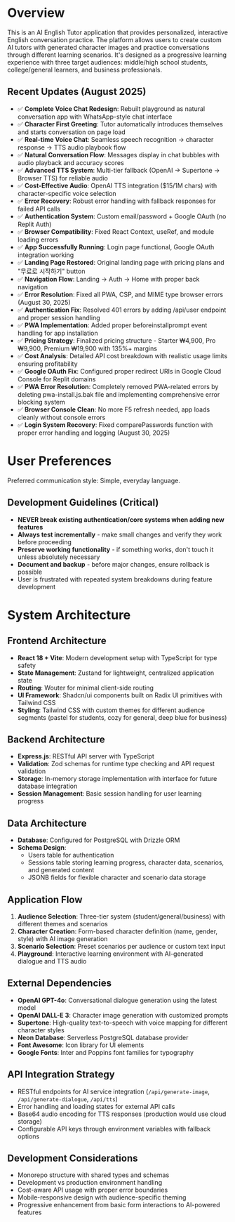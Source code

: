 # Overview

This is an AI English Tutor application that provides personalized, interactive English conversation practice. The platform allows users to create custom AI tutors with generated character images and practice conversations through different learning scenarios. It's designed as a progressive learning experience with three target audiences: middle/high school students, college/general learners, and business professionals.

## Recent Updates (August 2025)
- ✅ **Complete Voice Chat Redesign**: Rebuilt playground as natural conversation app with WhatsApp-style chat interface
- ✅ **Character First Greeting**: Tutor automatically introduces themselves and starts conversation on page load
- ✅ **Real-time Voice Chat**: Seamless speech recognition → character response → TTS audio playbook flow
- ✅ **Natural Conversation Flow**: Messages display in chat bubbles with audio playback and accuracy scores
- ✅ **Advanced TTS System**: Multi-tier fallback (OpenAI → Supertone → Browser TTS) for reliable audio
- ✅ **Cost-Effective Audio**: OpenAI TTS integration ($15/1M chars) with character-specific voice selection
- ✅ **Error Recovery**: Robust error handling with fallback responses for failed API calls
- ✅ **Authentication System**: Custom email/password + Google OAuth (no Replit Auth)
- ✅ **Browser Compatibility**: Fixed React Context, useRef, and module loading errors
- ✅ **App Successfully Running**: Login page functional, Google OAuth integration working
- ✅ **Landing Page Restored**: Original landing page with pricing plans and "무료로 시작하기" button
- ✅ **Navigation Flow**: Landing → Auth → Home with proper back navigation
- ✅ **Error Resolution**: Fixed all PWA, CSP, and MIME type browser errors (August 30, 2025)
- ✅ **Authentication Fix**: Resolved 401 errors by adding /api/user endpoint and proper session handling
- ✅ **PWA Implementation**: Added proper beforeinstallprompt event handling for app installation
- ✅ **Pricing Strategy**: Finalized pricing structure - Starter ₩4,900, Pro ₩9,900, Premium ₩19,900 with 135%+ margins
- ✅ **Cost Analysis**: Detailed API cost breakdown with realistic usage limits ensuring profitability
- ✅ **Google OAuth Fix**: Configured proper redirect URIs in Google Cloud Console for Replit domains
- ✅ **PWA Error Resolution**: Completely removed PWA-related errors by deleting pwa-install.js.bak file and implementing comprehensive error blocking system
- ✅ **Browser Console Clean**: No more F5 refresh needed, app loads cleanly without console errors
- ✅ **Login System Recovery**: Fixed comparePasswords function with proper error handling and logging (August 30, 2025)

# User Preferences

Preferred communication style: Simple, everyday language.

## Development Guidelines (Critical)
- **NEVER break existing authentication/core systems when adding new features**
- **Always test incrementally** - make small changes and verify they work before proceeding
- **Preserve working functionality** - if something works, don't touch it unless absolutely necessary
- **Document and backup** - before major changes, ensure rollback is possible
- User is frustrated with repeated system breakdowns during feature development

# System Architecture

## Frontend Architecture
- **React 18 + Vite**: Modern development setup with TypeScript for type safety
- **State Management**: Zustand for lightweight, centralized application state
- **Routing**: Wouter for minimal client-side routing
- **UI Framework**: Shadcn/ui components built on Radix UI primitives with Tailwind CSS
- **Styling**: Tailwind CSS with custom themes for different audience segments (pastel for students, cozy for general, deep blue for business)

## Backend Architecture
- **Express.js**: RESTful API server with TypeScript
- **Validation**: Zod schemas for runtime type checking and API request validation
- **Storage**: In-memory storage implementation with interface for future database integration
- **Session Management**: Basic session handling for user learning progress

## Data Architecture
- **Database**: Configured for PostgreSQL with Drizzle ORM
- **Schema Design**: 
  - Users table for authentication
  - Sessions table storing learning progress, character data, scenarios, and generated content
  - JSONB fields for flexible character and scenario data storage

## Application Flow
1. **Audience Selection**: Three-tier system (student/general/business) with different themes and scenarios
2. **Character Creation**: Form-based character definition (name, gender, style) with AI image generation
3. **Scenario Selection**: Preset scenarios per audience or custom text input
4. **Playground**: Interactive learning environment with AI-generated dialogue and TTS audio

## External Dependencies

- **OpenAI GPT-4o**: Conversational dialogue generation using the latest model
- **OpenAI DALL-E 3**: Character image generation with customized prompts
- **Supertone**: High-quality text-to-speech with voice mapping for different character styles
- **Neon Database**: Serverless PostgreSQL database provider
- **Font Awesome**: Icon library for UI elements
- **Google Fonts**: Inter and Poppins font families for typography

## API Integration Strategy
- RESTful endpoints for AI service integration (`/api/generate-image`, `/api/generate-dialogue`, `/api/tts`)
- Error handling and loading states for external API calls
- Base64 audio encoding for TTS responses (production would use cloud storage)
- Configurable API keys through environment variables with fallback options

## Development Considerations
- Monorepo structure with shared types and schemas
- Development vs production environment handling
- Cost-aware API usage with proper error boundaries
- Mobile-responsive design with audience-specific theming
- Progressive enhancement from basic form interactions to AI-powered features